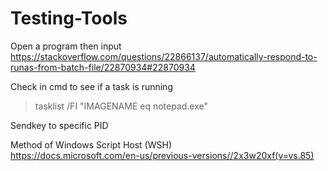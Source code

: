 # Testing-Tools
Open a program then input  
https://stackoverflow.com/questions/22866137/automatically-respond-to-runas-from-batch-file/22870934#22870934  
  
Check in cmd to see if a task is running  
> tasklist /FI "IMAGENAME eq notepad.exe"  
  
Sendkey to specific PID  

  
Method of Windows Script Host (WSH)  
https://docs.microsoft.com/en-us/previous-versions//2x3w20xf(v=vs.85)  
